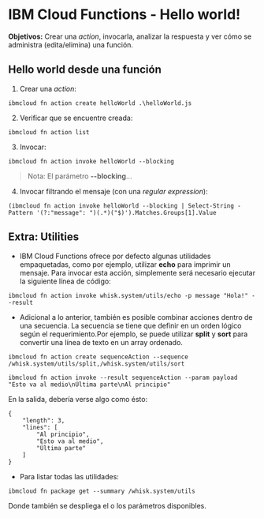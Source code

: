 # IBM Cloud Functions - Hello world!

**Objetivos:** Crear una *action*, invocarla, analizar la respuesta y ver cómo se administra (edita/elimina) una función.

## Hello world desde una función

1. Crear una *action*:

`ibmcloud fn action create helloWorld .\helloWorld.js`

2. Verificar que se encuentre creada:

`ibmcloud fn action list`

3. Invocar:

`ibmcloud fn action invoke helloWorld --blocking`

>Nota: El parámetro **--blocking**...

4. Invocar filtrando el mensaje (con una *regular expression*):

`(ibmcloud fn action invoke helloWorld --blocking | Select-String -Pattern '(?:"message": ")(.*)("$)').Matches.Groups[1].Value`


## Extra: Utilities

* IBM Cloud Functions ofrece por defecto algunas utilidades empaquetadas, como por ejemplo, utilizar **echo** para imprimir un mensaje. Para invocar esta acción, simplemente será necesario ejecutar la siguiente línea de código:

`ibmcloud fn action invoke whisk.system/utils/echo -p message "Hola!" --result`


* Adicional a lo anterior, también es posible combinar acciones dentro de una secuencia. La secuencia se tiene que definir en un orden lógico según el requerimiento.Por ejemplo, se puede utilizar **split** y **sort** para convertir una línea de texto en un array ordenado.

`ibmcloud fn action create sequenceAction --sequence /whisk.system/utils/split,/whisk.system/utils/sort`

`ibmcloud fn action invoke --result sequenceAction --param payload "Esto va al medio\nÚltima parte\nAl principio"`

En la salida, debería verse algo como ésto:

```
{
    "length": 3,
    "lines": [
        "Al principio",
        "Esto va al medio",
        "Última parte"
    ]
}
```

* Para listar todas las utilidades:

`ibmcloud fn package get --summary /whisk.system/utils`

Donde también se despliega el o los parámetros disponibles.